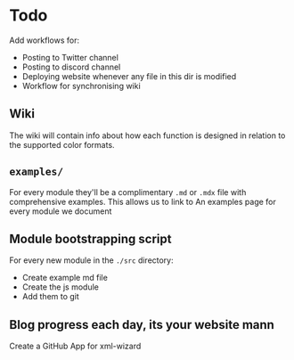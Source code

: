 # Todo

Add workflows for:

- Posting to Twitter channel
- Posting to discord channel
- Deploying website whenever any file in this dir is modified
- Workflow for synchronising wiki

## Wiki

The wiki will contain info about how each function is designed in relation to the supported color formats.

## `examples/`

For every module they'll be a complimentary `.md` or `.mdx` file with comprehensive examples. This allows us to link to An examples page for every module we document

## Module bootstrapping script

For every new module in the `./src` directory:

- Create example md file
- Create the js module
- Add them to git

## Blog progress each day, its your website mann

Create a GitHub App for xml-wizard